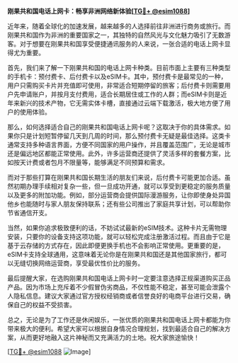 **刚果共和国电话上网卡：畅享非洲网络新体验[[TG💪+ @esim1088](https://t.me/s/esim1088)]**

近年来，随着全球化的加速发展，越来越多的人选择前往非洲进行商务或旅行。而刚果共和国作为非洲的重要国家之一，其独特的自然风光与文化魅力吸引了无数游客。对于想要在刚果共和国享受便捷通讯服务的人来说，一张合适的电话上网卡显得尤为重要。

首先，我们来了解一下刚果共和国的电话上网卡种类。目前市面上主要有三种类型的手机卡：预付费卡、后付费卡以及eSIM卡。其中，预付费卡是最常见的一种，用户只需购买卡片并充值即可使用，非常适合短期停留的旅客；后付费卡则需要用户先申请账户，并按月支付费用，适合长期居住或工作的人群；而eSIM卡则是近年来新兴的技术产物，它无需实体卡槽，直接通过云端下载激活，极大地方便了用户的使用体验。

那么，如何选择适合自己的刚果共和国电话上网卡呢？这取决于你的具体需求。如果你只是计划短暂停留几天到几周的时间，那么预付费卡无疑是最佳选择。这类卡通常支持多种语言界面，方便不同国家的用户操作，并且覆盖范围广，无论是城市还是偏远地区都能正常使用。此外，许多运营商还提供了灵活多样的套餐方案，比如按天计费或者包月不限量等，能够满足不同预算和需求。

而对于那些打算在刚果共和国长期生活的朋友们来说，后付费卡可能更加合适。虽然初期办理手续相对复杂一些，但一旦成功开通，就可以享受到更稳定的服务质量以及更多的附加功能。例如，部分运营商会提供国际漫游服务，让你即使身处异国他乡也能随时与家人朋友保持联系；还有些公司推出了家庭共享计划，可以帮助你节省通信开支。

当然，如果你追求极致便利的话，不妨试试最新的eSIM技术。这种卡片无需物理安装，只要你的设备支持这项功能，就可以轻松完成注册激活过程。而且由于它是基于云存储的方式存在，因此即便更换手机也不会影响正常使用。更重要的是，eSIM卡支持全球通用，这意味着无论你是在刚果共和国还是其他国家旅行，都可以无缝切换网络运营商，享受最优性价比的服务。

最后提醒大家，在选购刚果共和国电话上网卡时一定要注意选择正规渠道购买正品产品。因为市场上充斥着不少假冒伪劣商品，不仅性能不稳定，甚至可能会泄露个人隐私信息。建议大家通过官方授权经销商或者信誉良好的电商平台进行交易，确保自己的权益不受损害。

总之，无论是为了工作还是休闲娱乐，一张优质的刚果共和国电话上网卡都能为你带来极大的便利。希望大家可以根据自身情况合理规划，找到最适合自己的解决方案，从而更好地融入这片神秘而又充满活力的土地。祝大家旅途愉快！

[[TG💪+ @esim1088](https://t.me/s/esim1088) ![Image](https://i.postimg.cc/4NQfJmqS/Snipaste-2025-05-13-00-14-12.png)]